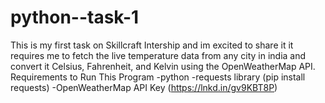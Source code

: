 # python--task-1
This is my first task on Skillcraft Intership and im excited to share it
it requires me to fetch the live temperature data from any city in india and convert it Celsius, Fahrenheit, and Kelvin using the OpenWeatherMap API.
Requirements to Run This Program
 -python
-requests library (pip install requests)
-OpenWeatherMap API Key (https://lnkd.in/gv9KBT8P)
 

